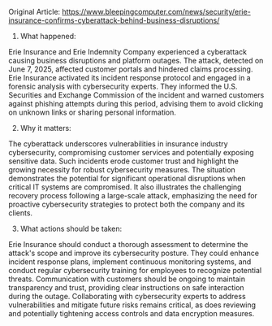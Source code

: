 Original Article: https://www.bleepingcomputer.com/news/security/erie-insurance-confirms-cyberattack-behind-business-disruptions/

1) What happened:

Erie Insurance and Erie Indemnity Company experienced a cyberattack causing business disruptions and platform outages. The attack, detected on June 7, 2025, affected customer portals and hindered claims processing. Erie Insurance activated its incident response protocol and engaged in a forensic analysis with cybersecurity experts. They informed the U.S. Securities and Exchange Commission of the incident and warned customers against phishing attempts during this period, advising them to avoid clicking on unknown links or sharing personal information.

2) Why it matters:

The cyberattack underscores vulnerabilities in insurance industry cybersecurity, compromising customer services and potentially exposing sensitive data. Such incidents erode customer trust and highlight the growing necessity for robust cybersecurity measures. The situation demonstrates the potential for significant operational disruptions when critical IT systems are compromised. It also illustrates the challenging recovery process following a large-scale attack, emphasizing the need for proactive cybersecurity strategies to protect both the company and its clients.

3) What actions should be taken:

Erie Insurance should conduct a thorough assessment to determine the attack's scope and improve its cybersecurity posture. They could enhance incident response plans, implement continuous monitoring systems, and conduct regular cybersecurity training for employees to recognize potential threats. Communication with customers should be ongoing to maintain transparency and trust, providing clear instructions on safe interaction during the outage. Collaborating with cybersecurity experts to address vulnerabilities and mitigate future risks remains critical, as does reviewing and potentially tightening access controls and data encryption measures.